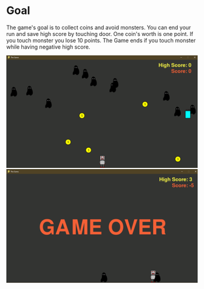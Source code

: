 # Goal
The game's goal is to collect coins and avoid monsters. You can end your run and save high score by touching door. One coin's worth is one point. If you touch monster you lose 10 points. The Game ends if you touch monster while having negative high score.

<p align="left">
  <img src=Screenshots/Capture.PNG width="800" alt="Screenshot from the game">
  <img src=Screenshots/Capture.PNG1.PNG width="800" alt="Screenshot from the game">
</p>
